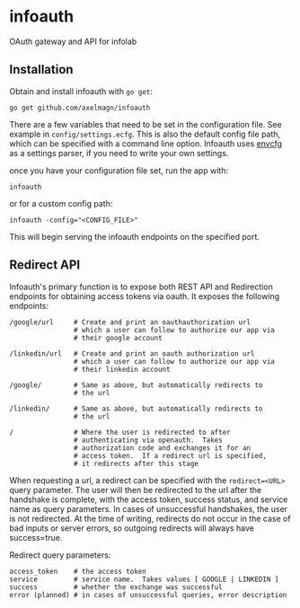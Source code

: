 infoauth
========

OAuth gateway and API for infolab


Installation
------------

Obtain and install infoauth with `go get`:

	go get github.com/axelmagn/infoauth

There are a few variables that need to be set in the configuration file.  See example in `config/settings.ecfg`.  This is also the default config file path, which can be specified with a command line option.  Infoauth uses [envcfg](http://github.com/axelmagn/envcfg) as a settings parser, if you need to write your own settings.

once you have your configuration file set, run the app with:

	infoauth

or for a custom config path:

	infoauth -config="<CONFIG_FILE>"

This will begin serving the infoauth endpoints on the specified port.


Redirect API
------------

Infoauth's primary function is to expose both REST API and Redirection endpoints for obtaining access tokens via oauth.  It exposes the following endpoints:

	/google/url		# Create and print an oauthauthorization url 
					# which a user can follow to authorize our app via
					# their google account

	/linkedin/url	# Create and print an oauth authorization url 
					# which a user can follow to authorize our app via
					# their linkedin account

	/google/		# Same as above, but automatically redirects to
					# the url

	/linkedin/		# Same as above, but automatically redirects to
					# the url

	/				# Where the user is redirected to after
					# authenticating via openauth.  Takes
					# authorization code and exchanges it for an
					# access token.  If a redirect url is specified,
					# it redirects after this stage

When requesting a url, a redirect can be specified with the `redirect=<URL>` query parameter. The user will then be redirected to the url after the handshake is complete, with the access token, success status, and service name as query parameters. In cases of unsuccessful handshakes, the user is not redirected. At the time of writing, redirects do not occur in the case of bad inputs or server errors, so outgoing redirects will always have success=true.

Redirect query parameters:

	access_token	# the access token
	service			# service name.  Takes values [ GOOGLE | LINKEDIN ]
	success			# whether the exchange was successful
	error (planned) # in cases of unsuccessful queries, error description
